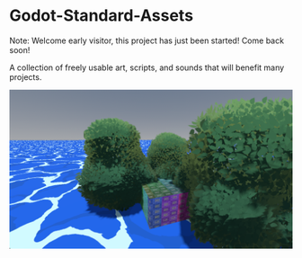 # Godot-Standard-Assets

Note: Welcome early visitor, this project has just been started! Come back soon!

A collection of freely usable art, scripts, and sounds that will benefit many projects.

![demo](./addons/StandardAssets/Documentation/Image/demo.png)

